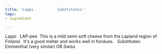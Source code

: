 ```yaml
---
title: 'Lappi           Substitutes:'
tags:
- ingredient

---
```

Lappi   LAP-pee  This is a mild semi-soft cheese from the Lapland region of Finland.  It's a good melter and works well in fondues.   Substitutes:   Emmenthal (very similar) OR Swiss
